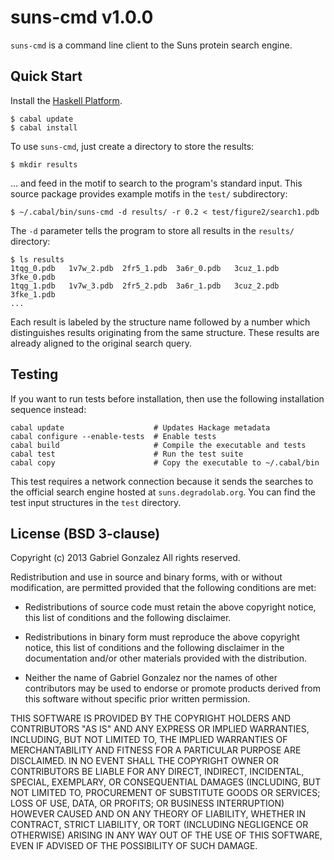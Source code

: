 # suns-cmd v1.0.0

`suns-cmd` is a command line client to the Suns protein search engine.

## Quick Start

Install the [Haskell Platform](http://www.haskell.org/platform/).

    $ cabal update
    $ cabal install

To use `suns-cmd`, just create a directory to store the results:

    $ mkdir results

... and feed in the motif to search to the program's standard input.  This
source package provides example motifs in the `test/` subdirectory:

    $ ~/.cabal/bin/suns-cmd -d results/ -r 0.2 < test/figure2/search1.pdb

The `-d` parameter tells the program to store all results in the `results/`
directory:

    $ ls results
    1tqg_0.pdb   1v7w_2.pdb  2fr5_1.pdb  3a6r_0.pdb   3cuz_1.pdb  3fke_0.pdb
    1tqg_1.pdb   1v7w_3.pdb  2fr5_2.pdb  3a6r_1.pdb   3cuz_2.pdb  3fke_1.pdb
    ...

Each result is labeled by the structure name followed by a number which
distinguishes results originating from the same structure.  These results are
already aligned to the original search query.

## Testing

If you want to run tests before installation, then use the following
installation sequence instead:

    cabal update                    # Updates Hackage metadata
    cabal configure --enable-tests  # Enable tests
    cabal build                     # Compile the executable and tests
    cabal test                      # Run the test suite
    cabal copy                      # Copy the executable to ~/.cabal/bin

This test requires a network connection because it sends the searches to the
official search engine hosted at `suns.degradolab.org`.  You can find the
test input structures in the `test` directory.

## License (BSD 3-clause)

Copyright (c) 2013 Gabriel Gonzalez
All rights reserved.

Redistribution and use in source and binary forms, with or without modification,
are permitted provided that the following conditions are met:

* Redistributions of source code must retain the above copyright notice, this
  list of conditions and the following disclaimer.

* Redistributions in binary form must reproduce the above copyright notice, this
  list of conditions and the following disclaimer in the documentation and/or
  other materials provided with the distribution.

* Neither the name of Gabriel Gonzalez nor the names of other contributors may
  be used to endorse or promote products derived from this software without
  specific prior written permission.

THIS SOFTWARE IS PROVIDED BY THE COPYRIGHT HOLDERS AND CONTRIBUTORS "AS IS" AND
ANY EXPRESS OR IMPLIED WARRANTIES, INCLUDING, BUT NOT LIMITED TO, THE IMPLIED
WARRANTIES OF MERCHANTABILITY AND FITNESS FOR A PARTICULAR PURPOSE ARE
DISCLAIMED. IN NO EVENT SHALL THE COPYRIGHT OWNER OR CONTRIBUTORS BE LIABLE FOR
ANY DIRECT, INDIRECT, INCIDENTAL, SPECIAL, EXEMPLARY, OR CONSEQUENTIAL DAMAGES
(INCLUDING, BUT NOT LIMITED TO, PROCUREMENT OF SUBSTITUTE GOODS OR SERVICES;
LOSS OF USE, DATA, OR PROFITS; OR BUSINESS INTERRUPTION) HOWEVER CAUSED AND ON
ANY THEORY OF LIABILITY, WHETHER IN CONTRACT, STRICT LIABILITY, OR TORT
(INCLUDING NEGLIGENCE OR OTHERWISE) ARISING IN ANY WAY OUT OF THE USE OF THIS
SOFTWARE, EVEN IF ADVISED OF THE POSSIBILITY OF SUCH DAMAGE.
